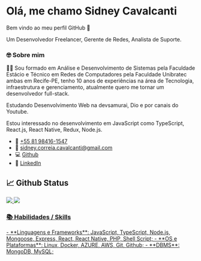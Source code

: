 # Olá, me chamo Sidney Cavalcanti
Bem vindo ao meu perfil GitHub 👋

Um Desenvolvedor Freelancer, Gerente de Redes, Analista de Suporte.

### 🤓 Sobre mim

👋🏻 Sou formado em Análise e Desenvolvimento de Sistemas pela Faculdade Estácio e Técnico em Redes de Computadores pela Faculdade Unibratec ambas em Recife-PE, 
tenho 10 anos de experiências na área de Tecnologia, infraestrutura e gerenciamento, atualmente quero me tornar um desenvolvedor full-stack.

Estudando Desenvolvimento Web na devsamurai, Dio e por canais do Youtube.

Estou interessado no desenvolvimento em JavaScript como TypeScript, React.js, React Native, Redux, Node.js.

- 📱  [+55 81 98416-1547](tel:+5581984161547)
- 📧 [sidney.correia.cavalcanti@gmail.com](mailto:sidney.correia.cavalcanti@gmail.com)
- 💻 [Github](https://github.com/sidneycavalcanti)
- 📄 [LinkedIn](https://www.linkedin.com/in/sidney-cavalcanti/)

## 📈 Github Status

<div>
  <a href="https://github.com/sidneycavalcanti">
    <img src = "https://github-readme-stats.vercel.app/api?username=sidneycavalcanti&theme=dark">
    <img src = "https://github-readme-stats.vercel.app/api/top-langs/?username=sidneycavalcanti&theme=dark">
<div>

 ### 📚 Habilidades / Skills
 
<div>
- **Linguagens e Frameworks**: JavaScript, TypeScript, Node.js, Mongoose, Express, React, React Native, PHP, Shell Script;
- **OS e Plataformas**: Linux, Docker, AZURE, AWS, Git, Github;
- **DBMS**: MongoDB, MySQL;
</div>
